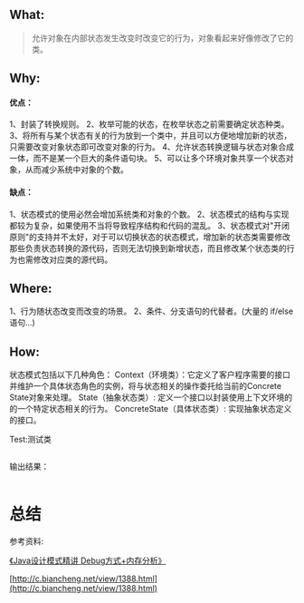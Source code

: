 

## What:

>允许对象在内部状态发生改变时改变它的行为，对象看起来好像修改了它的类。


## Why:
#### 优点：
1、封装了转换规则。 
2、枚举可能的状态，在枚举状态之前需要确定状态种类。 
3、将所有与某个状态有关的行为放到一个类中，并且可以方便地增加新的状态，只需要改变对象状态即可改变对象的行为。 
4、允许状态转换逻辑与状态对象合成一体，而不是某一个巨大的条件语句块。 
5、可以让多个环境对象共享一个状态对象，从而减少系统中对象的个数。

#### 缺点：
1、状态模式的使用必然会增加系统类和对象的个数。 
2、状态模式的结构与实现都较为复杂，如果使用不当将导致程序结构和代码的混乱。 
3、状态模式对"开闭原则"的支持并不太好，对于可以切换状态的状态模式，增加新的状态类需要修改那些负责状态转换的源代码，否则无法切换到新增状态，而且修改某个状态类的行为也需修改对应类的源代码。

## Where:
1、行为随状态改变而改变的场景。 
2、条件、分支语句的代替者。(大量的 if/else 语句...)

## How:

状态模式包括以下几种角色：
Context（环境类）：它定义了客户程序需要的接口并维护一个具体状态角色的实例，将与状态相关的操作委托给当前的Concrete State对象来处理。
State（抽象状态类）: 定义一个接口以封装使用上下文环境的的一个特定状态相关的行为。
ConcreteState（具体状态类）: 实现抽象状态定义的接口。




Test:测试类
```java

```
输出结果：
```java

```


# 总结</a>

参考资料:

[《Java设计模式精讲 Debug方式+内存分析》](https://coding.imooc.com/class/270.html)

[http://c.biancheng.net/view/1388.html](http://c.biancheng.net/view/1388.html)